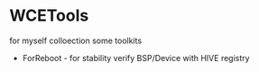 # WCETools
for myself colloection some toolkits

* ForReboot - for stability verify BSP/Device with HIVE registry
